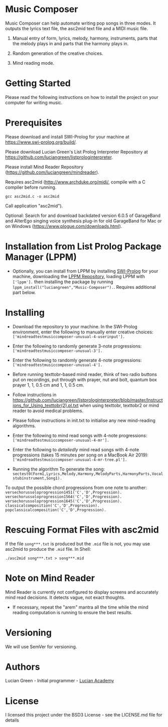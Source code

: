 # Music Composer

Music Composer can help automate writing pop songs in three modes.  It outputs the lyrics text file, the asc2mid text file and a MIDI music file.

1. Manual entry of form, lyrics, melody, harmony, instruments, parts that the melody plays in and parts that the harmony plays in.

2. Random generation of the creative choices.

3. Mind reading mode.

# Getting Started

Please read the following instructions on how to install the project on your computer for writing music.

# Prerequisites

Please download and install SWI-Prolog for your machine at https://www.swi-prolog.org/build/.

Please download Lucian Green's List Prolog Interpreter Repository at https://github.com/luciangreen/listprologinterpreter.

Please install Mind Reader Repository (https://github.com/luciangreen/mindreader).


Requires asc2mid (http://www.archduke.org/midi/, compile with a C compiler before running.
```
gcc asc2mid.c -o asc2mid
```
Call application "asc2mid").

Optional: Search for and download backdated version 6.0.5 of GarageBand and AlterEgo singing voice synthesis plug-in for old GarageBand for Mac or on Windows (https://www.plogue.com/downloads.html).


# Installation from List Prolog Package Manager (LPPM)

* Optionally, you can install from LPPM by installing <a href="https://www.swi-prolog.org/build/">SWI-Prolog</a> for your machine, downloading the <a href="https://github.com/luciangreen/List-Prolog-Package-Manager">LPPM Repository</a>, loading LPPM with `['lppm'].` then installing the package by running `lppm_install("luciangreen","Music-Composer").`.  Requires additional part below.

# Installing

* Download the repository to your machine.
In the SWI-Prolog environment, enter the following to manually enter creative choices:
`['mindreadtestmusiccomposer-unusual-4-userinput'].`    

* Enter the following to randomly generate 3-note progressions:
`['mindreadtestmusiccomposer-unusual-3'].`    

* Enter the following to randomly generate 4-note progressions:
`['mindreadtestmusiccomposer-unusual-4'].`    

* Before running texttobr-based mind reader, think of two radio buttons put on recordings, put through with prayer, nut and bolt, quantum box prayer 1, 1, 0.5 cm and 1, 1, 0.5 cm.

* Follow instructions in https://github.com/luciangreen/listprologinterpreter/blob/master/Instructions_for_Using_texttobr(2).pl.txt when using texttobr, texttobr2 or mind reader to avoid medical problems.

* Please follow instructions in init.txt to initialise any new mind-reading algorithms.

* Enter the following to mind read songs with 4-note progressions:
`['mindreadtestmusiccomposer-unusual-4-mr'].`    

* Enter the following to *detailedly* mind read songs with 4-note progressions (takes 15 minutes per song on a MacBook Air 2019):
`['mindreadtestmusiccomposer-unusual-4-mr-tree.pl'].`

* Running the algorithm
To generate the song:
`sectest0(Form1,Lyrics,Melody,Harmony,MelodyParts,HarmonyParts,Vocalstubinstrument,Song1).`

To output the possible chord progressions from one note to another:
`versechorussoloprogression1451('C','D',Progression).`
`versechorussoloprogression1564('C','D',Progression).`
`versechorussoloprogression1645('C','D',Progression).`
`classicalcomposition('C','D',Progression).`
`popclassicalcomposition('C','D',Progression).`

# Rescuing Format Files with asc2mid

If the file `song***.txt` is produced but the `.mid` file is not, you may use asc2mid to produce the `.mid` file. In Shell:

```
./asc2mid song***.txt > song***.mid
```

# Note on Mind Reader

Mind Reader is currently not configured to display screens and accurately mind read decisions.  It detects vague, not exact thoughts.

* If necessary, repeat the "arem" mantra all the time while the mind reading computation is running to ensure the best results.

# Versioning

We will use SemVer for versioning.

# Authors

Lucian Green - Initial programmer - <a href="https://www.lucianacademy.com/">Lucian Academy</a>

# License

I licensed this project under the BSD3 License - see the LICENSE.md file for details
